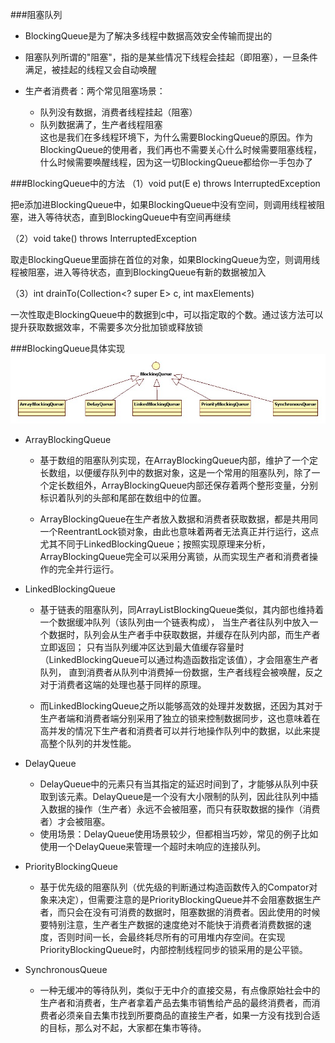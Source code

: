 ###阻塞队列
- BlockingQueue是为了解决多线程中数据高效安全传输而提出的
- 阻塞队列所谓的"阻塞"，指的是某些情况下线程会挂起（即阻塞），一旦条件满足，被挂起的线程又会自动唤醒

- 生产者消费者：两个常见阻塞场景：
    - 队列没有数据，消费者线程挂起（阻塞）
    - 队列数据满了，生产者线程阻塞     
这也是我们在多线程环境下，为什么需要BlockingQueue的原因。作为BlockingQueue的使用者，我们再也不需要关心什么时候需要阻塞线程，什么时候需要唤醒线程，因为这一切BlockingQueue都给你一手包办了

###BlockingQueue中的方法
（1）void put(E e) throws InterruptedException

把e添加进BlockingQueue中，如果BlockingQueue中没有空间，则调用线程被阻塞，进入等待状态，直到BlockingQueue中有空间再继续

（2）void take() throws InterruptedException

取走BlockingQueue里面排在首位的对象，如果BlockingQueue为空，则调用线程被阻塞，进入等待状态，直到BlockingQueue有新的数据被加入

（3）int drainTo(Collection<? super E> c, int maxElements)

一次性取走BlockingQueue中的数据到c中，可以指定取的个数。通过该方法可以提升获取数据效率，不需要多次分批加锁或释放锁



###BlockingQueue具体实现
![](BlockingQueue实现.jpg)

- ArrayBlockingQueue
    - 基于数组的阻塞队列实现，在ArrayBlockingQueue内部，维护了一个定长数组，以便缓存队列中的数据对象，这是一个常用的阻塞队列，除了一个定长数组外，ArrayBlockingQueue内部还保存着两个整形变量，分别标识着队列的头部和尾部在数组中的位置。
   
    - ArrayBlockingQueue在生产者放入数据和消费者获取数据，都是共用同一个ReentrantLock锁对象，由此也意味着两者无法真正并行运行，这点尤其不同于LinkedBlockingQueue；按照实现原理来分析，ArrayBlockingQueue完全可以采用分离锁，从而实现生产者和消费者操作的完全并行运行。
  
- LinkedBlockingQueue
    - 基于链表的阻塞队列，同ArrayListBlockingQueue类似，其内部也维持着一个数据缓冲队列（该队列由一个链表构成），
    当生产者往队列中放入一个数据时，队列会从生产者手中获取数据，并缓存在队列内部，而生产者立即返回；
    只有当队列缓冲区达到最大值缓存容量时（LinkedBlockingQueue可以通过构造函数指定该值），才会阻塞生产者队列，
    直到消费者从队列中消费掉一份数据，生产者线程会被唤醒，反之对于消费者这端的处理也基于同样的原理。
    
    - 而LinkedBlockingQueue之所以能够高效的处理并发数据，还因为其对于生产者端和消费者端分别采用了独立的锁来控制数据同步，这也意味着在高并发的情况下生产者和消费者可以并行地操作队列中的数据，以此来提高整个队列的并发性能。
    
- DelayQueue
    - DelayQueue中的元素只有当其指定的延迟时间到了，才能够从队列中获取到该元素。DelayQueue是一个没有大小限制的队列，因此往队列中插入数据的操作（生产者）永远不会被阻塞，而只有获取数据的操作（消费者）才会被阻塞。
    - 使用场景：DelayQueue使用场景较少，但都相当巧妙，常见的例子比如使用一个DelayQueue来管理一个超时未响应的连接队列。
    
- PriorityBlockingQueue
    - 基于优先级的阻塞队列（优先级的判断通过构造函数传入的Compator对象来决定），但需要注意的是PriorityBlockingQueue并不会阻塞数据生产者，而只会在没有可消费的数据时，阻塞数据的消费者。因此使用的时候要特别注意，生产者生产数据的速度绝对不能快于消费者消费数据的速度，否则时间一长，会最终耗尽所有的可用堆内存空间。在实现PriorityBlockingQueue时，内部控制线程同步的锁采用的是公平锁。
    
- SynchronousQueue
    -  一种无缓冲的等待队列，类似于无中介的直接交易，有点像原始社会中的生产者和消费者，生产者拿着产品去集市销售给产品的最终消费者，而消费者必须亲自去集市找到所要商品的直接生产者，如果一方没有找到合适的目标，那么对不起，大家都在集市等待。